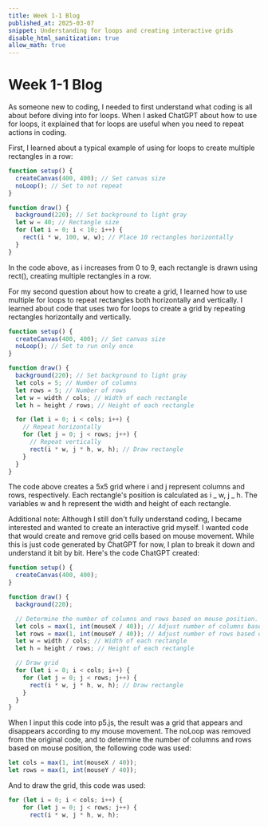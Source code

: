 ```yaml
---
title: Week 1-1 Blog
published_at: 2025-03-07
snippet: Understanding for loops and creating interactive grids
disable_html_sanitization: true
allow_math: true
---
```


# Week 1-1 Blog

As someone new to coding, I needed to first understand what coding is all about before diving into for loops.
When I asked ChatGPT about how to use for loops, it explained that for loops are useful when you need to repeat actions in coding.

First, I learned about a typical example of using for loops to create multiple rectangles in a row:

```javascript
function setup() {
  createCanvas(400, 400); // Set canvas size
  noLoop(); // Set to not repeat
}

function draw() {
  background(220); // Set background to light gray
  let w = 40; // Rectangle size
  for (let i = 0; i < 10; i++) {
    rect(i * w, 100, w, w); // Place 10 rectangles horizontally
  }
}
```

In the code above, as i increases from 0 to 9, each rectangle is drawn using rect(), creating multiple rectangles in a row.

For my second question about how to create a grid, I learned how to use multiple for loops to repeat rectangles both horizontally and vertically. I learned about code that uses two for loops to create a grid by repeating rectangles horizontally and vertically.

```javascript
function setup() {
  createCanvas(400, 400); // Set canvas size
  noLoop(); // Set to run only once
}

function draw() {
  background(220); // Set background to light gray
  let cols = 5; // Number of columns
  let rows = 5; // Number of rows
  let w = width / cols; // Width of each rectangle
  let h = height / rows; // Height of each rectangle

  for (let i = 0; i < cols; i++) {
    // Repeat horizontally
    for (let j = 0; j < rows; j++) {
      // Repeat vertically
      rect(i * w, j * h, w, h); // Draw rectangle
    }
  }
}
```

The code above creates a 5x5 grid where i and j represent columns and rows, respectively. Each rectangle's position is calculated as i _ w, j _ h. The variables w and h represent the width and height of each rectangle.

Additional note: Although I still don't fully understand coding, I became interested and wanted to create an interactive grid myself. I wanted code that would create and remove grid cells based on mouse movement. While this is just code generated by ChatGPT for now, I plan to break it down and understand it bit by bit. Here's the code ChatGPT created:

```javascript
function setup() {
  createCanvas(400, 400);
}

function draw() {
  background(220);

  // Determine the number of columns and rows based on mouse position. Minimum value is 1
  let cols = max(1, int(mouseX / 40)); // Adjust number of columns based on mouse X coordinate
  let rows = max(1, int(mouseY / 40)); // Adjust number of rows based on mouse Y coordinate
  let w = width / cols; // Width of each rectangle
  let h = height / rows; // Height of each rectangle

  // Draw grid
  for (let i = 0; i < cols; i++) {
    for (let j = 0; j < rows; j++) {
      rect(i * w, j * h, w, h); // Draw rectangle
    }
  }
}
```

When I input this code into p5.js, the result was a grid that appears and disappears according to my mouse movement. The noLoop was removed from the original code, and to determine the number of columns and rows based on mouse position, the following code was used:

```javascript
let cols = max(1, int(mouseX / 40));
let rows = max(1, int(mouseY / 40));
```

And to draw the grid, this code was used:

```javascript
for (let i = 0; i < cols; i++) {
    for (let j = 0; j < rows; j++) {
      rect(i * w, j * h, w, h);
```

